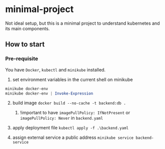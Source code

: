 # minimal-project

Not ideal setup, but this is a minimal project to understand kubernetes and its main components.

## How to start

### Pre-requisite

You have `Docker`, `kubectl` and `minikube` installed.

1. set environment variables in the current shell on minikube

```powershell
minikube docker-env
minikube docker-env | Invoke-Expression
```

2. build image
   `docker build --no-cache -t backend:db .`

   1. !important to have `imagePullPolicy: IfNotPresent` or `imagePullPolicy: Never` in `backend.yaml`

3. apply deployment file
   `kubectl apply -f .\backend.yaml`

4. assign external service a public address
   `minikube service backend-service`
